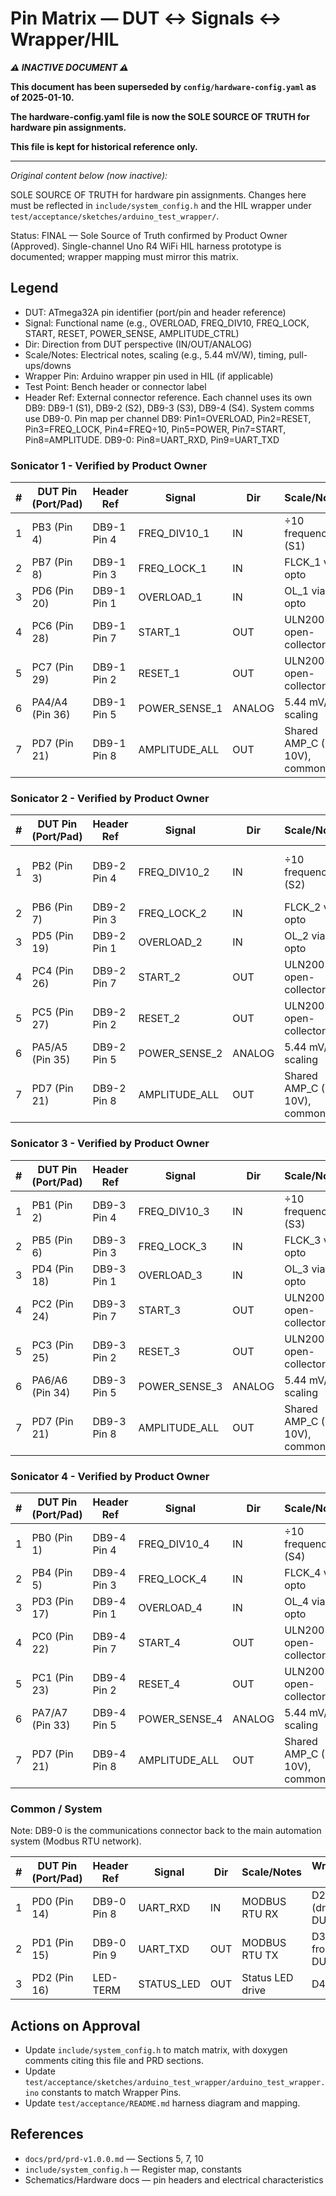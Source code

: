 # Pin Matrix — DUT ↔ Signals ↔ Wrapper/HIL

***⚠️ INACTIVE DOCUMENT ⚠️***

**This document has been superseded by `config/hardware-config.yaml` as of 2025-01-10.**

**The hardware-config.yaml file is now the SOLE SOURCE OF TRUTH for hardware pin assignments.**

**This file is kept for historical reference only.**

---

*Original content below (now inactive):*

SOLE SOURCE OF TRUTH for hardware pin assignments. Changes here must be reflected in `include/system_config.h` and the HIL wrapper under `test/acceptance/sketches/arduino_test_wrapper/`.

Status: FINAL — Sole Source of Truth confirmed by Product Owner (Approved). Single-channel Uno R4 WiFi HIL harness prototype is documented; wrapper mapping must mirror this matrix.

## Legend

- DUT: ATmega32A pin identifier (port/pin and header reference)
- Signal: Functional name (e.g., OVERLOAD, FREQ_DIV10, FREQ_LOCK, START, RESET, POWER_SENSE, AMPLITUDE_CTRL)
- Dir: Direction from DUT perspective (IN/OUT/ANALOG)
- Scale/Notes: Electrical notes, scaling (e.g., 5.44 mV/W), timing, pull-ups/downs
- Wrapper Pin: Arduino wrapper pin used in HIL (if applicable)
- Test Point: Bench header or connector label
- Header Ref: External connector reference. Each channel uses its own DB9: DB9-1 (S1), DB9-2 (S2), DB9-3 (S3), DB9-4 (S4). System comms use DB9-0. Pin map per channel DB9: Pin1=OVERLOAD, Pin2=RESET, Pin3=FREQ_LOCK, Pin4=FREQ÷10, Pin5=POWER, Pin7=START, Pin8=AMPLITUDE. DB9-0: Pin8=UART_RXD, Pin9=UART_TXD

### Sonicator 1 - Verified by Product Owner

| # | DUT Pin (Port/Pad) | Header Ref | Signal        | Dir    | Scale/Notes                       | Wrapper Pin | Test Point |
|---|---------------------|------------|---------------|--------|----------------------------------|-------------|------------|
| 1 | PB3 (Pin 4)         | DB9-1 Pin 4| FREQ_DIV10_1  | IN     | ÷10 frequency (S1)               | N/A         | TBD        |
| 2 | PB7 (Pin 8)         | DB9-1 Pin 3| FREQ_LOCK_1   | IN     | FLCK_1 via opto                  | N/A         | TBD        |
| 3 | PD6 (Pin 20)        | DB9-1 Pin 1| OVERLOAD_1    | IN     | OL_1 via opto                    | N/A         | TBD        |
| 4 | PC6 (Pin 28)        | DB9-1 Pin 7| START_1       | OUT    | ULN2003A open-collector          | N/A         | TBD        |
| 5 | PC7 (Pin 29)        | DB9-1 Pin 2| RESET_1       | OUT    | ULN2003A open-collector          | N/A         | TBD        |
| 6 | PA4/A4 (Pin 36)     | DB9-1 Pin 5| POWER_SENSE_1 | ANALOG | 5.44 mV/W scaling                | N/A         | TBD        |
| 7 | PD7 (Pin 21)        | DB9-1 Pin 8| AMPLITUDE_ALL | OUT    | Shared AMP_C (0–10V), common     | N/A         | TBD        |

### Sonicator 2 - Verified by Product Owner

| # | DUT Pin (Port/Pad) | Header Ref | Signal        | Dir    | Scale/Notes                       | Wrapper Pin | Test Point |
|---|---------------------|------------|---------------|--------|----------------------------------|-------------|------------|
| 1 | PB2 (Pin 3)         | DB9-2 Pin 4| FREQ_DIV10_2  | IN     | ÷10 frequency (S2)               | N/A (Uno R4 single-channel) | N/A |
| 2 | PB6 (Pin 7)         | DB9-2 Pin 3| FREQ_LOCK_2   | IN     | FLCK_2 via opto                  | N/A | N/A |
| 3 | PD5 (Pin 19)        | DB9-2 Pin 1| OVERLOAD_2    | IN     | OL_2 via opto                    | N/A | N/A |
| 4 | PC4 (Pin 26)        | DB9-2 Pin 7| START_2       | OUT    | ULN2003A open-collector          | N/A | N/A |
| 5 | PC5 (Pin 27)        | DB9-2 Pin 2| RESET_2       | OUT    | ULN2003A open-collector          | N/A | N/A |
| 6 | PA5/A5 (Pin 35)     | DB9-2 Pin 5| POWER_SENSE_2 | ANALOG | 5.44 mV/W scaling                | N/A | N/A |
| 7 | PD7 (Pin 21)        | DB9-2 Pin 8| AMPLITUDE_ALL | OUT    | Shared AMP_C (0–10V), common     | N/A | N/A |

### Sonicator 3 - Verified by Product Owner

| # | DUT Pin (Port/Pad) | Header Ref | Signal        | Dir    | Scale/Notes                       | Wrapper Pin | Test Point |
|---|---------------------|------------|---------------|--------|----------------------------------|-------------|------------|
| 1 | PB1 (Pin 2)         | DB9-3 Pin 4| FREQ_DIV10_3  | IN     | ÷10 frequency (S3)               | N/A | N/A |
| 2 | PB5 (Pin 6)         | DB9-3 Pin 3| FREQ_LOCK_3   | IN     | FLCK_3 via opto                  | N/A | N/A |
| 3 | PD4 (Pin 18)        | DB9-3 Pin 1| OVERLOAD_3    | IN     | OL_3 via opto                    | N/A | N/A |
| 4 | PC2 (Pin 24)        | DB9-3 Pin 7| START_3       | OUT    | ULN2003A open-collector          | N/A | N/A |
| 5 | PC3 (Pin 25)        | DB9-3 Pin 2| RESET_3       | OUT    | ULN2003A open-collector          | N/A | N/A |
| 6 | PA6/A6 (Pin 34)     | DB9-3 Pin 5| POWER_SENSE_3 | ANALOG | 5.44 mV/W scaling                | N/A | N/A |
| 7 | PD7 (Pin 21)        | DB9-3 Pin 8| AMPLITUDE_ALL | OUT    | Shared AMP_C (0–10V), common     | N/A | N/A |

### Sonicator 4 - Verified by Product Owner

| # | DUT Pin (Port/Pad) | Header Ref | Signal        | Dir    | Scale/Notes                       | Wrapper Pin | Test Point |
|---|---------------------|------------|---------------|--------|----------------------------------|-------------|------------|
| 1 | PB0 (Pin 1)         | DB9-4 Pin 4| FREQ_DIV10_4  | IN     | ÷10 frequency (S4)               | D7          | TBD        |
| 2 | PB4 (Pin 5)         | DB9-4 Pin 3| FREQ_LOCK_4   | IN     | FLCK_4 via opto                  | D8          | TBD        |
| 3 | PD3 (Pin 17)        | DB9-4 Pin 1| OVERLOAD_4    | IN     | OL_4 via opto                    | A2          | TBD        |
| 4 | PC0 (Pin 22)        | DB9-4 Pin 7| START_4       | OUT    | ULN2003A open-collector          | A3          | TBD        |
| 5 | PC1 (Pin 23)        | DB9-4 Pin 2| RESET_4       | OUT    | ULN2003A open-collector          | A4          | TBD        |
| 6 | PA7/A7 (Pin 33)     | DB9-4 Pin 5| POWER_SENSE_4 | ANALOG | 5.44 mV/W scaling                | A1          | TBD        |
| 7 | PD7 (Pin 21)        | DB9-4 Pin 8| AMPLITUDE_ALL | OUT    | Shared AMP_C (0–10V), common     | D9 (PWM)    | TBD        |

### Common / System

Note: DB9-0 is the communications connector back to the main automation system (Modbus RTU network).

| # | DUT Pin (Port/Pad) | Header Ref | Signal     | Dir | Scale/Notes        | Wrapper Pin | Test Point |
|---|---------------------|------------|------------|-----|--------------------|-------------|------------|
| 1 | PD0 (Pin 14)        | DB9-0 Pin 8| UART_RXD   | IN  | MODBUS RTU RX     | D2 (drive to DUT RX)  | TBD |
| 2 | PD1 (Pin 15)        | DB9-0 Pin 9| UART_TXD   | OUT | MODBUS RTU TX     | D3 (read from DUT TX) | TBD |
| 3 | PD2 (Pin 16)        | LED-TERM   | STATUS_LED | OUT | Status LED drive  | D4          | LED-TERM   |

## Actions on Approval

- Update `include/system_config.h` to match matrix, with doxygen comments citing this file and PRD sections.
- Update `test/acceptance/sketches/arduino_test_wrapper/arduino_test_wrapper.ino` constants to match Wrapper Pins.
- Update `test/acceptance/README.md` harness diagram and mapping.

## References

- `docs/prd/prd-v1.0.0.md` — Sections 5, 7, 10
- `include/system_config.h` — Register map, constants
- Schematics/Hardware docs — pin headers and electrical characteristics
